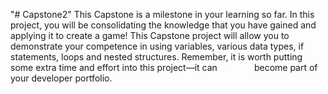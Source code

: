 "# Capstone2" 
This Capstone is a milestone in your learning so far. In this project, you will be consolidating the knowledge that you have gained and applying it to create a game! This Capstone project will allow you to demonstrate your competence in using variables, various data types, if statements, loops and nested structures. Remember, it is worth putting some extra time and effort into this project—it can               become part of your developer portfolio.
